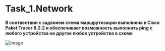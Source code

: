 # Task_1.Network
**В соотвествии с заданием cхема маршрутизации выполнена в Cisco Paket Tracer 8.2.2 и обеспечивает возможность выполнить ping с любого устройства на**
**другое любое устройство в схеме**


![image](https://github.com/user-attachments/assets/c7f70909-d457-4169-b783-5ce88c3c33b8)

